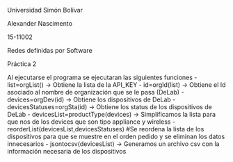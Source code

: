 Universidad Simón Bolívar

Alexander Nascimento

15-11002

Redes definidas por Software 

Práctica 2

Al ejecutarse el programa se ejecutaran las siguientes funciones
    - list=orgList() -> Obtiene la lista de la API_KEY
    - id=orgId(list) -> Obtiene el Id asociado al nombre de organización que se le pasa (DeLab)
    - devices=orgDev(id) -> Obtiene los dispositivos de DeLab
    - devicesStatuses=orgSta(id) -> Obtiene los status de los dispositivos de DeLab
    - devicesList=productType(devices) -> Simplificamos la lista para que nos de los devices que son tipo appliance y wireless
    - reorderList(devicesList,devicesStatuses) #Se reordena la lista de los dispositivos para que se muestre en el orden pedido y se eliminan los datos innecesarios
    - jsontocsv(devicesList) -> Generamos un archivo csv con la información necesaria de los dispositivos


